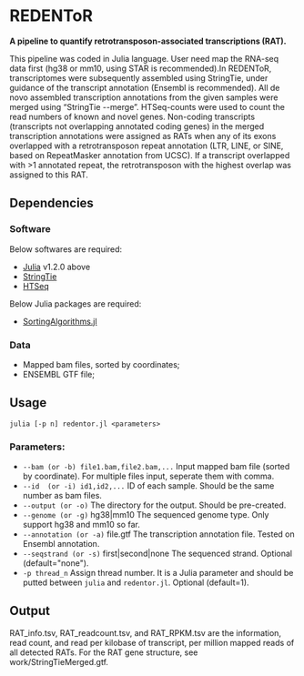 # REDENToR
**A pipeline to quantify retrotransposon-associated transcriptions (RAT).**

This pipeline was coded in Julia language. User need map the RNA-seq data first (hg38 or mm10, using STAR is recommended).In REDENToR, transcriptomes were subsequently assembled using StringTie, under guidance of the transcript annotation (Ensembl is recommended). All de novo assembled transcription annotations from the given samples were merged using “StringTie --merge”. HTSeq-counts were used to count the read numbers of known and novel genes. Non-coding transcripts (transcripts not overlapping annotated coding genes) in the merged transcription annotations were assigned as RATs when any of its exons overlapped with a retrotransposon repeat annotation (LTR, LINE, or SINE, based on RepeatMasker annotation from UCSC). If a transcript overlapped with >1 annotated repeat, the retrotransposon with the highest overlap was assigned to this RAT.

## Dependencies
### Software
Below softwares are required:
- [Julia](https://julialang.org/) v1.2.0 above
- [StringTie](https://ccb.jhu.edu/software/stringtie/)
- [HTSeq](https://htseq.readthedocs.io/en/release_0.11.1/)

Below Julia packages are required:
- [SortingAlgorithms.jl](https://github.com/JuliaCollections/SortingAlgorithms.jl)

### Data
- Mapped bam files, sorted by coordinates;
- ENSEMBL GTF file;

## Usage
`julia [-p n] redentor.jl <parameters>`

### Parameters:
- `--bam (or -b) file1.bam,file2.bam,...` Input mapped bam file (sorted by coordinate). For multiple files input, seperate them with comma.
- `--id  (or -i) id1,id2,...` ID of each sample. Should be the same number as bam files.
- `--output (or -o)` The directory for the output. Should be pre-created.
- `--genome (or -g)` hg38|mm10 The sequenced genome type. Only support hg38 and mm10 so far.
- `--annotation (or -a)` file.gtf The transcription annotation file. Tested on Ensembl annotation.
- `--seqstrand (or -s)` first|second|none  The sequenced strand. Optional (default="none").
- `-p thread_n` Assign thread number. It is a Julia parameter and should be putted between `julia` and `redentor.jl`. Optional (default=1).

## Output
RAT_info.tsv, RAT_readcount.tsv, and RAT_RPKM.tsv are the information, read count, and read per kilobase of transcript, per million mapped reads of all detected RATs. For the RAT gene structure, see work/StringTieMerged.gtf.
